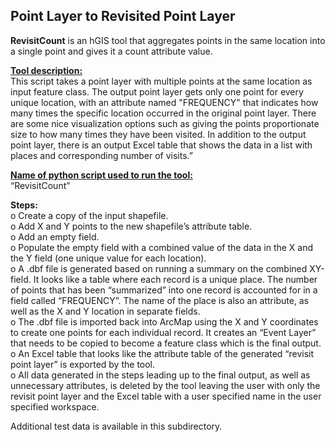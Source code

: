 ## **Point Layer to Revisited Point Layer**

**RevisitCount** is an hGIS tool that aggregates points in the same location into a single point and gives it a count attribute value.

<span style="text-decoration: underline;">**Tool description:**</span>  
This script takes a point layer with multiple points at the same location as input feature class. The output point layer gets only one point for every unique location, with an attribute named "FREQUENCY" that indicates how many times the specific location occurred in the original point layer. There are some nice visualization options such as giving the points proportionate size to how many times they have been visited. In addition to the output point layer, there is an output Excel table that shows the data in a list with places and corresponding number of visits.”

<span style="text-decoration: underline;">**Name of python script used to run the tool:**</span>  
“RevisitCount”

**Steps:**  
o Create a copy of the input shapefile.  
o Add X and Y points to the new shapefile’s attribute table.  
o Add an empty field.  
o Populate the empty field with a combined value of the data in the X and the Y field (one unique value for each location).  
o A .dbf file is generated based on running a summary on the combined XY-field. It looks like a table where each record is a unique place. The number of points that has been “summarized” into one record is accounted for in a field called “FREQUENCY”. The name of the place is also an attribute, as well as the X and Y location in separate fields.  
o The .dbf file is imported back into ArcMap using the X and Y coordinates to create one points for each individual record. It creates an “Event Layer” that needs to be copied to become a feature class which is the final output.  
o An Excel table that looks like the attribute table of the generated “revisit point layer” is exported by the tool.  
o All data generated in the steps leading up to the final output, as well as unnecessary attributes, is deleted by the tool leaving the user with only the revisit point layer and the Excel table with a user specified name in the user specified workspace.

Additional test data is available in this subdirectory.